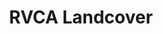 ---
schema: default
title: RVCA Landcover
organization: RVCA
notes: >-
  RVCA Landcover - compiled yearly on a subwatershed basis. Each subwatershed is
  captured every six years and is based on imagery also on a 6 year cycle. i.e.
  2008, 2014, 2020... 
resources:
  - name: RVCA Landcover Shapefile
    url: 'ftp://FTP_Data:!Data1@204.101.207.53/data/OpenData/landCover.zip'
    format: shp
  - name: RVCA Landcover Rest Endpoint
    url: 'https://gis.rvca.ca/arcgis/rest/services/RVCA_LandCover_Cache/MapServer'
    format: api
  - name: RVCA Landcover Kml
    url: >-
      https://gis.rvca.ca/arcgis/rest/services/RVCA_LandCover_Cache/MapServer/generateKml
    format: kml
license: 'https://gis.rvca.ca/dataSharing.htm'
category:
  - Landcover & Water
maintainer: Dave Crossman
maintainer_email: gis@rvca.ca
---
